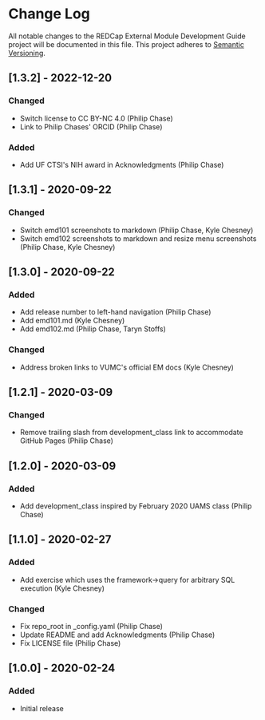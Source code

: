 # Change Log
All notable changes to the REDCap External Module Development Guide project will be documented in this file.
This project adheres to [Semantic Versioning](http://semver.org/).


## [1.3.2] - 2022-12-20
### Changed
- Switch license to CC BY-NC 4.0 (Philip Chase)
- Link to Philip Chases' ORCID (Philip Chase)

### Added
- Add UF CTSI's NIH award in Acknowledgments (Philip Chase)


## [1.3.1] - 2020-09-22
### Changed
- Switch emd101 screenshots to markdown (Philip Chase, Kyle Chesney)
- Switch emd102 screenshots to markdown and resize menu screenshots (Philip Chase, Kyle Chesney)


## [1.3.0] - 2020-09-22
### Added
- Add release number to left-hand navigation (Philip Chase)
- Add emd101.md (Kyle Chesney)
- Add emd102.md (Philip Chase, Taryn Stoffs)

### Changed
- Address broken links to VUMC's official EM docs (Kyle Chesney)


## [1.2.1] - 2020-03-09
### Changed
- Remove trailing slash from development_class link to accommodate GitHub Pages (Philip Chase)


## [1.2.0] - 2020-03-09
### Added
- Add development_class inspired by February 2020 UAMS class (Philip Chase)


## [1.1.0] - 2020-02-27
### Added
- Add exercise which uses the framework->query for arbitrary SQL execution (Kyle Chesney)

### Changed
- Fix repo_root in _config.yaml (Philip Chase)
- Update README and add Acknowledgments (Philip Chase)
- Fix LICENSE file (Philip Chase)


## [1.0.0] - 2020-02-24
### Added
- Initial release
